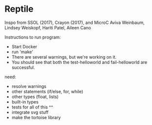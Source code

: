 # Reptile
Inspo from SSOL (2017), Crayon (2017), and MicroC
Aviva Weinbaum, Lindsey Weiskopf, Hariti Patel, Aileen Cano


Instructions to run program:
- Start Docker
- run 'make'
- There are several warnings, but we're working on it.
- You should see that both the test-helloworld and fail-helloworld are successful.


need:
- resolve warnings
- other statements (if/else, for, while)
- other types (float, lists)
- built-in types
- tests for all of this ^^
- integrate svg stuff
- make the tortoise library